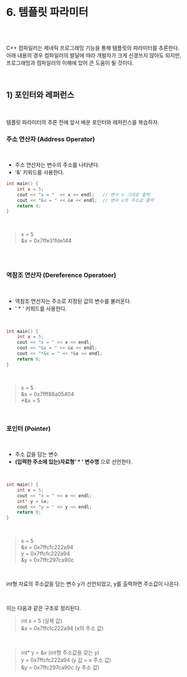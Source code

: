 # 6. 템플릿 파라미터

<br/>
<br/>

C++ 컴파일러는 제네릭 프로그래밍 기능을 통해 템플릿의 파라미터를 추론한다. <br/>
아래 내용의 경우 컴파일러의 발달에 따라 개발자가 크게 신경쓰지 않아도 되지만, <br/>
프로그래밍과 컴파일러의 이해에 있어 큰 도움이 될 것이다. <br/>

<br/>

## 1) 포인터와 레퍼런스

<br/>

템플릿 파라미터의 추론 전에 앞서 배운 포인터와 레퍼런스를 복습하자. <br/>

### 주소 연산자 (Address Operator)

<br/>

- 주소 연산자는 변수의 주소를 나타낸다.<br/>
- '&' 키워드를 사용한다. <br/>

```c++
int main() {
	int x = 5;
	cout << "x = "  << x << endl;   // 변수 x 그대로 출력
	cout << "&x = " << &x << endl;  // 변수 x의 주소값 출력
	return 0;
}
```

<br/>

> x = 5 <br/>
> &x = 0x7ffe31fde144 <br/>

<br/>
<br/>

### 역참조 연산자 (Dereference Operatoer)

<br/>

- 역참조 연산자는 주소로 지정된 값의 변수를 불러온다.<br/>
- ' * ' 키워드를 사용한다.<br/>

<br/>

```c++
int main() {
	int x = 5;
	cout << "x = " << x << endl;
	cout << "&x = " << &x << endl;
	cout << "*&x = " << *&x << endl;
	return 0;
}
```

<br/>

> x = 5 <br/>
> &x = 0x7fff88a05404 <br/>
> *&x = 5 <br/>

<br/>

### 포인터 (Pointer)

<br/>

- 주소 값을 담는 변수 <br/>
- __(입력한 주소에 있는)자료형' * ' 변수명__ 으로 선언한다.   <br/>

<br/>

```c++
int main() {
	int x = 5;
	cout << "x = " << x << endl;
	int* y = &x;
	cout << "y = " << y << endl;
	return 0;
}
```

<br/>

> x = 5 <br/>
> &x = 0x7ffcfc222a94 <br/>
> y = 0x7ffcfc222a94 <br/>
> &y = 0x7ffc297ca90c <br/>

<br/>

int형 자료의 주소값을 담는 변수 y가 선언되었고, y를 출력하면 주소값이 나온다. <br/>

<br/>

이는 다음과 같은 구조로 정리된다. <br/>

> int x = 5 (실제 값) <br/>
> &x = 0x7ffcfc222a94 (x의 주소 값) <br/>

<br/>

> int* y = &x (int형 주소값을 갖는 y) <br/>
> y = 0x7ffcfc222a94 (y 값 = x 주소 값) <br/>
> &y = 0x7ffc297ca90c (y 주소 값) <br/>

<br/>

